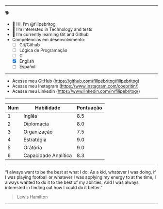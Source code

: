 ***
🐕
- 👋 Hi, I’m @filipebritog 
- 👀 I’m interested in Technology and tests
- 🌱 I’m currently learning Git and Github
- Competencias em desenvolvimento:
   - [ ]  Git/Github
   - [ ]  Lógica de Programação
   - [ ]  C
   - [X] English
   - [ ] Español
***


- Acesse meu GitHub (https://github.com/filipebritog/filipebritog)
- Acesse meu Instagram (https://www.instagram.com/coebritin/)
- Acesse meu Linkedin (https://www.linkedin.com/in/filipebritog/)
***

Num | Habilidade | Pontuação
---|---|---|
1|Inglês|8.5|
2|Diplomacia|8.0|
3|Organização|7.5|
4|Estratégia|9.0|
5|Orátória|9.0|
6|Capacidade Analítica|8.3|

***
“I always want to be the best at what I do. As a kid, whatever I was doing, if I was playing football or whatever I was applying my energy to at the time, I always wanted to do it to the best of my abilities. And I was always interested in finding out how I could do it better.”
>Lewis Hamilton
***



